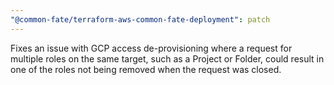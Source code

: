```yaml
---
"@common-fate/terraform-aws-common-fate-deployment": patch
---
```


Fixes an issue with GCP access de-provisioning where a request for multiple roles on the same target, such as a Project or Folder, could result in one of the roles not being removed when the request was closed.
